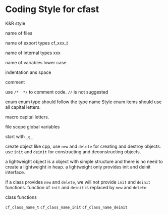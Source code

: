 # Coding Style for cfast

K&R style

name of files


name of export types
cf_xxx_t

name of internal types
xxx


name of variables
lower case



indentation ans space


comment

use `/*  */` to comment code.
`//` is not suggested

enum
enum type should follow the type name Style
enum items should use all capital letters.

macro
capital letters.


file scope global variables

start with `_g_`


create object
like cpp, use `new` and `delete` for creating and destroy objects.
use `init` and `deinit` for constructing and deconstructing objects.

a lightweight object is a object with simple structure and there is no need to create a lightweight in heap.
a lightweight only provides init and deinit interface.

if a class provides `new` and `delete`, we will not provide `init` and `deinit` functions. function of `init` and `deinit` is 
replaced by `new` and `delete`.

class functions

`cf_class_name_t`
`cf_class_name_init`
`cf_class_name_deinit`

